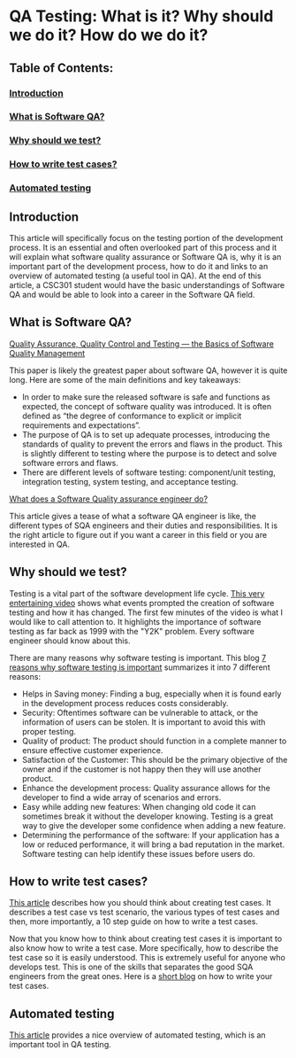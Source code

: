 # QA Testing: What is it? Why should we do it? How do we do it?

## Table of Contents:
### [Introduction](#introduction-1)
### [What is Software QA?](#what-is-software-qa-1)
### [Why should we test?](#why-should-we-test-1)
### [How to write test cases?](#how-to-write-test-cases-1)
### [Automated testing](#automated-testing-1)


## Introduction

This article will specifically focus on the testing portion of the development process. It is an essential and often overlooked part of this process and it will explain what software quality assurance or Software QA is, why it is an important part of the development process, how to do it and links to an overview of automated testing (a useful tool in QA). 
At the end of this article, a CSC301 student would have the basic understandings of Software QA and would be able to look into a career in the Software QA field.


## What is Software QA?

[Quality Assurance, Quality Control and Testing — the Basics of Software Quality Management](https://www.altexsoft.com/whitepapers/quality-assurance-quality-control-and-testing-the-basics-of-software-quality-management/)

This paper is likely the greatest paper about software QA, however it is quite long. Here are some of the main definitions and key takeaways:
- In order to make sure the released software is safe and functions as expected, the concept of software quality was introduced. It is often defined as “the degree of conformance to explicit or implicit requirements and expectations”.
- The purpose of QA is to set up adequate processes, introducing the standards of quality to prevent the errors and flaws in the product. This is slightly different to testing where the purpose is to detect and solve software errors and flaws.
- There are different levels of software testing: component/unit testing, integration testing, system testing, and acceptance testing.

[What does a Software Quality assurance engineer do?](https://www.careerexplorer.com/careers/software-quality-assurance-engineer/)

This article gives a tease of what a software QA engineer is like, the different types of SQA engineers and their duties and responsibilities. It is the right article to figure out if you want a career in this field or you are interested in QA.


## Why should we test?

Testing is a vital part of the software development life cycle.
[This very entertaining video](https://youtu.be/oLc9gVM8FBM) shows what events prompted the creation of software testing and how it has changed. The first few minutes of the video is what I would like to call attention to. It highlights the importance of software testing as far back as 1999 with the "Y2K" problem. Every software engineer should know about this.


There are many reasons why software testing is important. This blog [7 reasons why software testing is important](https://www.indiumsoftware.com/blog/why-software-testing/) summarizes it into 7 different reasons:
- Helps in Saving money: Finding a bug, especially when it is found early in the development process reduces costs considerably.
- Security: Oftentimes software can be vulnerable to attack, or the information of users can be stolen. It is important to avoid this with proper testing.
- Quality of product: The product should function in a complete manner to ensure effective customer experience.
- Satisfaction of the Customer: This should be the primary objective of the owner and if the customer is not happy then they will use another product.
- Enhance the development process: Quality assurance allows for the developer to find a wide array of scenarios and errors.
- Easy while adding new features: When changing old code it can sometimes break it without the developer knowing. Testing is a great way to give the developer some confidence when adding a new feature.
- Determining the performance of the software: If your application has a low or reduced performance, it will bring a bad reputation in the market. Software testing can help identify these issues before users do.


## How to write test cases?

[This article](https://www.coursera.org/articles/how-to-write-test-cases) describes how you should think about creating test cases. It describes a test case vs test scenario, the various types of test cases and then, more importantly, a 10 step guide on how to write a test cases.

Now that you know how to think about creating test cases it is important to also know how to write a test case. More specifically, how to describe the test case so it is easily understood. This is extremely useful for anyone who develops test. This is one of the skills that separates the good SQA engineers from the great ones.
Here is a [short blog](https://blog.testlodge.com/how-to-write-test-cases-for-software-with-sample/) on how to write your test cases. 

## Automated testing

[This article](./Automated_Testing.md) provides a nice overview of automated testing, which is an important tool in QA testing.
